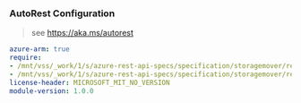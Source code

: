 ### AutoRest Configuration

> see https://aka.ms/autorest

``` yaml
azure-arm: true
require:
- /mnt/vss/_work/1/s/azure-rest-api-specs/specification/storagemover/resource-manager/readme.md
- /mnt/vss/_work/1/s/azure-rest-api-specs/specification/storagemover/resource-manager/readme.go.md
license-header: MICROSOFT_MIT_NO_VERSION
module-version: 1.0.0
```